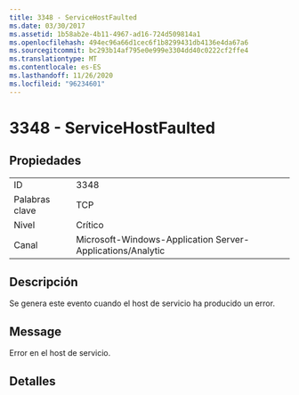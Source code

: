 ```yaml
---
title: 3348 - ServiceHostFaulted
ms.date: 03/30/2017
ms.assetid: 1b58ab2e-4b11-4967-ad16-724d509814a1
ms.openlocfilehash: 494ec96a66d1cec6f1b8299431db4136e4da67a6
ms.sourcegitcommit: bc293b14af795e0e999e3304dd40c0222cf2ffe4
ms.translationtype: MT
ms.contentlocale: es-ES
ms.lasthandoff: 11/26/2020
ms.locfileid: "96234601"
---
```

# <a name="3348---servicehostfaulted"></a>3348 - ServiceHostFaulted

## <a name="properties"></a>Propiedades  
  
|||  
|-|-|  
|ID|3348|  
|Palabras clave|TCP|  
|Nivel|Crítico|  
|Canal|Microsoft-Windows-Application Server-Applications/Analytic|  
  
## <a name="description"></a>Descripción  

 Se genera este evento cuando el host de servicio ha producido un error.  
  
## <a name="message"></a>Message  

 Error en el host de servicio.  
  
## <a name="details"></a>Detalles
